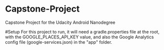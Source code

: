 # Capstone-Project
Capstone Project for the Udacity Android Nanodegree

#Setup
For this project to run, it will need a gradle.properties file at the root, with the GOOGLE_PLACES_API_KEY value,
and also the Google Analytics config file (google-services.json) in the "app" folder.
